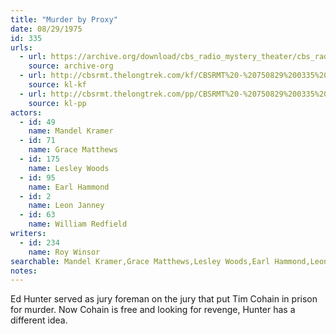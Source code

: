 ```yaml
---
title: "Murder by Proxy"
date: 08/29/1975
id: 335
urls: 
  - url: https://archive.org/download/cbs_radio_mystery_theater/cbs_radio_mystery_theater-0301-0350.zip/cbs_radio_mystery_theater-0301-0350%2Fcbsrmt_0335_murder_by_proxy.mp3
    source: archive-org
  - url: http://cbsrmt.thelongtrek.com/kf/CBSRMT%20-%20750829%200335%20Murder%20By%20Proxy_kf.mp3
    source: kl-kf
  - url: http://cbsrmt.thelongtrek.com/pp/CBSRMT%20-%20750829%200335%20Murder%20by%20Proxy_pp.mp3
    source: kl-pp
actors:  
  - id: 49
    name: Mandel Kramer  
  - id: 71
    name: Grace Matthews  
  - id: 175
    name: Lesley Woods  
  - id: 95
    name: Earl Hammond  
  - id: 2
    name: Leon Janney  
  - id: 63
    name: William Redfield
writers:  
  - id: 234
    name: Roy Winsor
searchable: Mandel Kramer,Grace Matthews,Lesley Woods,Earl Hammond,Leon Janney,William Redfield Roy Winsor
notes:  
---
```

Ed Hunter served as jury foreman on the jury that put Tim Cohain in prison for murder. Now Cohain is free and looking for revenge, Hunter has a different idea.